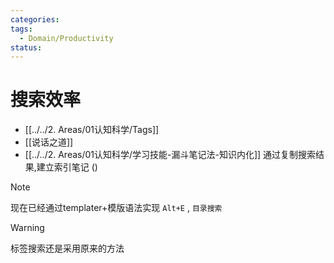 ```yaml
---
categories:
tags:
  - Domain/Productivity
status:
---
```

# 搜索效率

- [[../../2. Areas/01认知科学/Tags]]
- [[说话之道]]
- [[../../2. Areas/01认知科学/学习技能-漏斗笔记法-知识内化]]
通过复制搜索结果,建立索引笔记  ()

>[!note]
>现在已经通过templater+模版语法实现 `Alt+E` , `目录搜索`

>[!warning]
>标签搜索还是采用原来的方法
